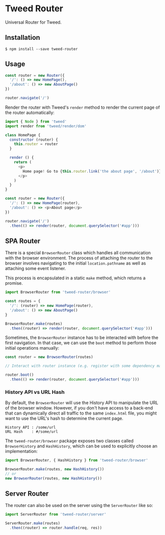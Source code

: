 # Tweed Router

Universal Router for Tweed.

## Installation

```shell
$ npm install --save tweed-router
```

## Usage

```javascript
const router = new Router({
  '/': () => new HomePage(),
  '/about': () => new AboutPage()
})

router.navigate('/')
```

Render the router with Tweed's `render` method to render the current page of the router
automatically:

```javascript
import { Node } from 'tweed'
import render from 'tweed/render/dom'

class HomePage {
  constructor (router) {
    this.router = router
  }

  render () {
    return (
      <p>
        Home page! Go to {this.router.link('the about page', '/about')}
      </p>
    )
  }
}

const router = new Router({
  '/': () => new HomePage(router),
  '/about': () => <p>About page</p>
})

router.navigate('/')
  .then(() => render(router, document.querySelector('#app')))
```

## SPA Router

There is a special `BrowserRouter` class which handles all communication with the browser
environment. The process of attaching the router to the browser involves navigating to the
initial `location.pathname` as well as attaching some event listener.

This process is encapsulated in a static `make` method, which returns a promise.

```javascript
import BrowserRouter from 'tweed-router/browser'

const routes = {
  '/': (router) => new HomePage(router),
  '/about': () => new AboutPage()
}

BrowserRouter.make(routes)
  .then((router) => render(router, document.querySelector('#app')))
```

Sometimes, the `BrowserRouter` instance has to be interacted with before the first
navigation. In that case, we can use the `boot` method to perform those initial operations
manually:

```javascript
const router = new BrowserRouter(routes)

// Interact with router instance (e.g. register with some dependency manager)

router.boot()
  .then(() => render(router, document.querySelector('#app')))
```

### History API vs URL Hash

By default, the `BrowserRouter` will use the History API to manipulate the URL of the
browser window. However, if you don't have access to a back-end that can dynamically
direct all traffic to the same `index.html` file, you might want to use the URL's hash to
determine the current page.

```
History API : /some/url
URL Hash    : #/some/url
```

The `tweed-router/browser` package exposes two classes called `BrowserHistory` and
`HashHistory`, which can be used to explicitly choose an implementation:

```javascript
import BrowserRouter, { HashHistory } from 'tweed-router/browser'

BrowserRouter.make(routes, new HashHistory())
// or
new BrowserRouter(routes, new HashHistory())
```

## Server Router

The router can also be used on the server using the `ServerRouter` like so:

```javascript
import ServerRouter from 'tweed-router/server'

ServerRouter.make(routes)
  .then((router) => router.handle(req, res))
```
